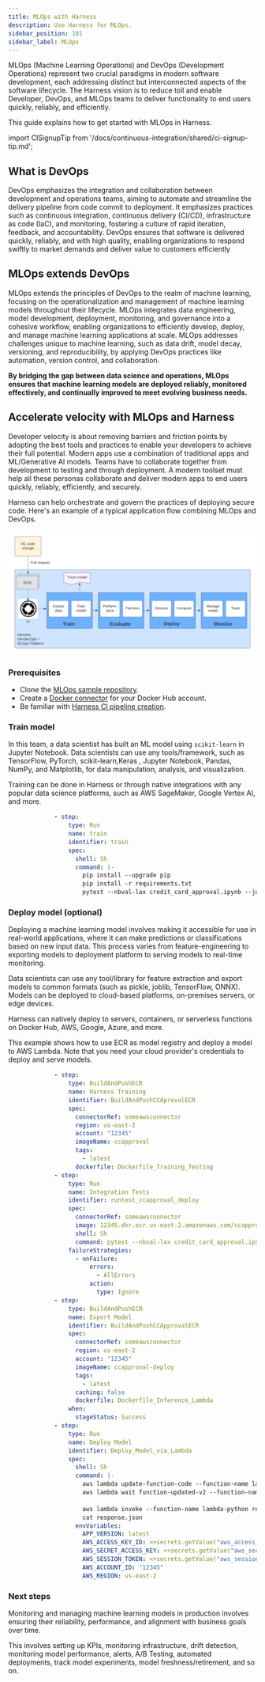 ```yaml
---
title: MLOps with Harness
description: Use Harness for MLOps.
sidebar_position: 101
sidebar_label: MLOps
---
```


MLOps (Machine Learning Operations) and DevOps (Development Operations) represent two crucial paradigms in modern software development, each addressing distinct but interconnected aspects of the software lifecycle. The Harness vision is to reduce toil and enable Developer, DevOps, and MLOps teams to deliver functionality to end users quickly, reliably, and efficiently.

This guide explains how to get started with MLOps in Harness.

import CISignupTip from '/docs/continuous-integration/shared/ci-signup-tip.md';

<CISignupTip />

## What is DevOps

DevOps emphasizes the integration and collaboration between development and operations teams, aiming to automate and streamline the delivery pipeline from code commit to deployment. It emphasizes practices such as continuous integration, continuous delivery (CI/CD), infrastructure as code (IaC), and monitoring, fostering a culture of rapid iteration, feedback, and accountability. DevOps ensures that software is delivered quickly, reliably, and with high quality, enabling organizations to respond swiftly to market demands and deliver value to customers efficiently

## MLOps extends DevOps

MLOps extends the principles of DevOps to the realm of machine learning, focusing on the operationalization and management of machine learning models throughout their lifecycle. MLOps integrates data engineering, model development, deployment, monitoring, and governance into a cohesive workflow, enabling organizations to efficiently develop, deploy, and manage machine learning applications at scale. MLOps addresses challenges unique to machine learning, such as data drift, model decay, versioning, and reproducibility, by applying DevOps practices like automation, version control, and collaboration.

**By bridging the gap between data science and operations, MLOps ensures that machine learning models are deployed reliably, monitored effectively, and continually improved to meet evolving business needs.**

## Accelerate velocity with MLOps and Harness

Developer velocity is about removing barriers and friction points by adopting the best tools and practices to enable your developers to achieve their full potential. Modern apps use a combination of traditional apps and ML/Generative AI models. Teams have to collaborate together from development to testing and through deployment. A modern toolset must help all these personas collaborate and deliver modern apps to end users quickly, reliably, efficiently, and securely.

Harness can help orchestrate and govern the practices of deploying secure code. Here's an example of a typical application flow combining MLOps and DevOps.

![MLOps process diagram](./static/mlops2.png)

### Prerequisites

* Clone the [MLOps sample repository](https://github.com/harness-community/mlopssample).
* Create a [Docker connector](/docs/platform/connectors/cloud-providers/ref-cloud-providers/docker-registry-connector-settings-reference) for your Docker Hub account.
* Be familiar with [Harness CI pipeline creation](/docs/continuous-integration/use-ci/prep-ci-pipeline-components).

### Train model

In this team, a data scientist has built an ML model using `scikit-learn` in Jupyter Notebook. Data scientists can use any tools/framework, such as TensorFlow, PyTorch, scikit-learn,Keras , Jupyter Notebook, Pandas, NumPy, and Matplotlib, for data manipulation, analysis, and visualization.

Training can be done in Harness or through native integrations with any popular data science platforms, such as AWS SageMaker, Google Vertex AI, and more.

```yaml
             - step:
                 type: Run
                 name: train
                 identifier: train
                 spec:
                   shell: Sh
                   command: |-
                     pip install --upgrade pip
                     pip install -r requirements.txt
                     pytest --nbval-lax credit_card_approval.ipynb --junitxml=report.xml
```

### Deploy model (optional)

Deploying a machine learning model involves making it accessible for use in real-world applications, where it can make predictions or classifications based on new input data. This process varies from feature-engineering to exporting models to deployment platform to serving models to real-time monitoring.

Data scientists can use any tool/library for feature extraction and export models to common formats (such as pickle, joblib, TensorFlow, ONNX). Models can be deployed to cloud-based platforms, on-premises servers, or edge devices.

Harness can natively deploy to servers, containers, or serverless functions on Docker Hub, AWS, Google, Azure, and more.

This example shows how to use ECR as model registry and deploy a model to AWS Lambda. Note that you need your cloud provider's credentials to deploy and serve models.

```yaml
             - step:
                 type: BuildAndPushECR
                 name: Harness Training
                 identifier: BuildAndPushCCAprovalECR
                 spec:
                   connectorRef: someawsconnector
                   region: us-east-2
                   account: "12345"
                   imageName: ccapproval
                   tags:
                     - latest
                   dockerfile: Dockerfile_Training_Testing
             - step:
                 type: Run
                 name: Integration Tests
                 identifier: runtest_ccapproval_deploy
                 spec:
                   connectorRef: someawsconnector
                   image: 12345.dkr.ecr.us-east-2.amazonaws.com/ccapproval-deploy:latest
                   shell: Sh
                   command: pytest --nbval-lax credit_card_approval.ipynb --junitxml=report.xml
                 failureStrategies:
                   - onFailure:
                       errors:
                         - AllErrors
                       action:
                         type: Ignore
             - step:
                 type: BuildAndPushECR
                 name: Export Model
                 identifier: BuildAndPushCCApprovalECR
                 spec:
                   connectorRef: someawsconnector
                   region: us-east-2
                   account: "12345"
                   imageName: ccapproval-deploy
                   tags:
                     - latest
                   caching: false
                   dockerfile: Dockerfile_Inference_Lambda
                 when:
                   stageStatus: Success
             - step:
                 type: Run
                 name: Deploy Model
                 identifier: Deploy_Model_via_Lambda
                 spec:
                   shell: Sh
                   command: |-
                     aws lambda update-function-code --function-name lambda-python --image-uri 12345.dkr.ecr.us-east-2.amazonaws.com/ccapproval-deploy:latest
                     aws lambda wait function-updated-v2 --function-name lambda-python

                     aws lambda invoke --function-name lambda-python response.json
                     cat response.json
                   envVariables:
                     APP_VERSION: latest
                     AWS_ACCESS_KEY_ID: <+secrets.getValue("aws_access_key_id")>
                     AWS_SECRET_ACCESS_KEY: <+secrets.getValue("aws_secret_access_key")>
                     AWS_SESSION_TOKEN: <+secrets.getValue("aws_session_token")>
                     AWS_ACCOUNT_ID: "12345"
                     AWS_REGION: us-east-2
```

### Next steps

Monitoring and managing machine learning models in production involves ensuring their reliability, performance, and alignment with business goals over time.

This involves setting up KPIs, monitoring infrastructure, drift detection, monitoring model performance, alerts, A/B Testing, automated deployments, track model experiments, model freshness/retirement, and so on.

<!-- Watch this video to learn more about building an end-end pipeline for MLOps -->
